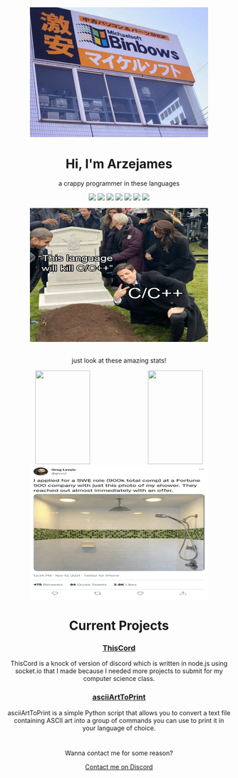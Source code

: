 <div align="center">
  <img width="400px" src="https://raw.githubusercontent.com/Arzejames/Arzejames/refs/heads/main/imgs/binbows.webp">
  <h1>Hi, I'm Arzejames</h1>
</div>
<div align="center">
  <p>a crappy programmer in these languages</p>
  <img src="https://img.shields.io/badge/Python-3670A0?style=for-the-badge&logo=python&logoColor=ffdd54">
  <img src="https://img.shields.io/badge/C++-00599C.svg?style=for-the-badge&logo=cplusplus&logoColor=FFFFFF">
  <img src="https://img.shields.io/badge/lua-2C2D72.svg?style=for-the-badge&logo=lua&logoColor=FFFFFF">
  <img src="https://img.shields.io/badge/HTML5-F26624.svg?style=for-the-badge&logo=html5&logoColor=white">
  <img src="https://img.shields.io/badge/CSS-2465F1.svg?style=for-the-badge&logo=CSS3&logoColor=white">
  <img src="https://img.shields.io/badge/SQL-4479A1.svg?style=for-the-badge&logo=mysql&logoColor=white">
  <img src="https://img.shields.io/badge/JavaScript-000000.svg?style=for-the-badge&logo=javascript&logoColor=F7E017">
  <p></p>
  <img width="400px" height="300px" src="https://raw.githubusercontent.com/Arzejames/Arzejames/refs/heads/main/imgs/cpp.png">
</div>

<h2> </h2>

<div align="center">
  <p>just look at these amazing stats!</p>
  <img width="49.5%" height="210px" src="https://github-readme-stats.vercel.app/api?username=arzejames&show_icons=true&theme=transparent&hide_border=true&text_color=FFFFFF&title_color=FFFFFF&icon_color=4493F8">
  <img width="49.5%" height="210px" src="https://github-readme-stats.vercel.app/api/top-langs/?username=arzejames&show_icons=true&theme=transparent&hide_border=true&text_color=FFFFFF&title_color=FFFFFF&icon_color=4493F8&hide=css"><!--deez-->
  <img width="400px" height="300px" src="https://raw.githubusercontent.com/Arzejames/Arzejames/refs/heads/main/imgs/commits.png">
</div>
<h1> </h1>

<div align="center">
  <h1>Current Projects</h1>
  <h3><a href="https://github.com/Arzejames/thiscordapp">ThisCord</a></h3>
  <p>ThisCord is a knock of version of discord which is written in node.js using socket.io that I made because I needed more projects to submit for my computer science class.</p>
  <h3><a href="https://github.com/Arzejames/asciiArtToPrint">asciiArtToPrint</a></h3>
  <p>asciiArtToPrint is a simple Python script that allows you to convert a text file containing ASCII art into a group of commands you can use to print it in your language of choice.</p>
</div>
<h1> </h1>

<div align="center">
  <p>Wanna contact me for some reason?</p>
  <a href="https://discord.com/users/838934801972723713">Contact me on Discord</a>
</div>
